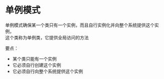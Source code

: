单例模式
=========

单例模式确保某一个类只有一个实例，而且自行实例化并向整个系统提供这个实例，  
这个类称为单例类，它提供全局访问的方法

要点：
- 某个类只能有一个实例
- 它必须自行创建这个实例
- 它必须自行向整个系统提供这个实例
